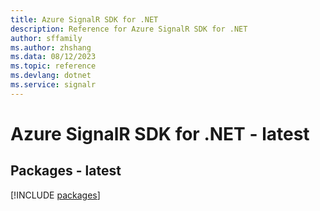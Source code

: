 ```yaml
---
title: Azure SignalR SDK for .NET
description: Reference for Azure SignalR SDK for .NET
author: sffamily
ms.author: zhshang
ms.data: 08/12/2023
ms.topic: reference
ms.devlang: dotnet
ms.service: signalr
---
```

# Azure SignalR SDK for .NET - latest
## Packages - latest
[!INCLUDE [packages](signalr-index.md)]
